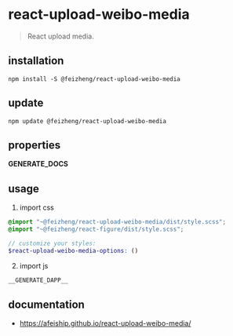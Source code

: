 # react-upload-weibo-media
> React upload media.

## installation
```shell
npm install -S @feizheng/react-upload-weibo-media
```

## update
```shell
npm update @feizheng/react-upload-weibo-media
```

## properties
__GENERATE_DOCS__

## usage
1. import css
  ```scss
  @import "~@feizheng/react-upload-weibo-media/dist/style.scss";
  @import "~@feizheng/react-figure/dist/style.scss";

  // customize your styles:
  $react-upload-weibo-media-options: ()
  ```
2. import js
  ```js
__GENERATE_DAPP__
  ```

## documentation
- https://afeiship.github.io/react-upload-weibo-media/
